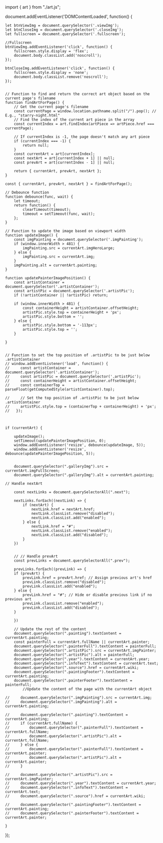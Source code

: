 import { art } from "./art.js";

document.addEventListener('DOMContentLoaded', function() {

    let btnViewImg = document.querySelector('.viewImg');
    let btnCloseImg = document.querySelector('.closeImg');
    let fullscreen = document.querySelector('.fullscreen');

    //Fullscreen
    btnViewImg.addEventListener('click', function() {
        fullscreen.style.display = 'flex';
        document.body.classList.add('noscroll');
    });

    btnCloseImg.addEventListener('click', function() {
        fullscreen.style.display = 'none';
        document.body.classList.remove('noscroll');
    });


    // Function to find and return the correct art object based on the current page's filename
    function findArtForPage() {
        // Get the current page's filename
        const currentPage = window.location.pathname.split("/").pop(); // E.g., "starry-night.html"
        // Find the index of the current art piece in the array
        const currentIndex = art.findIndex(artPiece => artPiece.href === currentPage);

        // If currentIndex is -1, the page doesn't match any art piece
        if (currentIndex === -1) {
            return null;
        }
        const currentArt = art[currentIndex];
        const nextArt = art[currentIndex + 1] || null;
        const prevArt = art[currentIndex - 1] || null;

        return { currentArt, prevArt, nextArt };
    }

    const { currentArt, prevArt, nextArt } = findArtForPage();

    // Debounce function
    function debounce(func, wait) {
        let timeout;
        return function() {
            clearTimeout(timeout);
            timeout = setTimeout(func, wait);
        };
    }

    // Function to update the image based on viewport width
    function updateImage() {
        const imgPainting = document.querySelector('.imgPainting');
        if (window.innerWidth > 481) {
            imgPainting.src = currentArt.imgHeroLarge;
        } else {
            imgPainting.src = currentArt.img;
        }
        imgPainting.alt = currentArt.painting;
    }

    function updatePainterImagePosition() {
        const artistContainer = document.querySelector('.artistContainer');
        const artistPic = document.querySelector('.artistPic');
        if (!artistContainer || !artistPic) return;

        if (window.innerWidth > 481) {
            const containerHeight = artistContainer.offsetHeight;
            artistPic.style.top = containerHeight + 'px';
            artistPic.style.bottom = '';
        } else {
            artistPic.style.bottom = '-113px';
            artistPic.style.top = '';
        }

    }


    // Function to set the top position of .artistPic to be just below .artistContainer
    // window.addEventListener('load', function() {
    //     const artistContainer = document.querySelector('.artistContainer');
    //     const artistPic = document.querySelector('.artistPic');
    //     const containerHeight = artistContainer.offsetHeight;
    //     const containerTop = parseFloat(getComputedStyle(artistContainer).top);

    //     // Set the top position of .artistPic to be just below .artistContainer
    //     artistPic.style.top = (containerTop + containerHeight) + 'px';
    //   });



    if (currentArt) {

        updateImage();
        setTimeout(updatePainterImagePosition, 0);
        window.addEventListener('resize', debounce(updateImage, 5));
        window.addEventListener('resize', debounce(updatePainterImagePosition, 5));


        document.querySelector(".galleryImg").src = currentArt.imgFullScreen;
        document.querySelector(".galleryImg").alt = currentArt.painting;

    // Handle nextArt

        const nextLinks = document.querySelectorAll(".next");

        nextLinks.forEach((nextLink) => {
            if (nextArt) {
                nextLink.href = nextArt.href;
                nextLink.classList.remove("disabled");
                nextLink.classList.add("enabled");
            } else {
                nextLink.href = "#";
                nextLink.classList.remove("enabled");
                nextLink.classList.add("disabled");
            }
        })


        // // Handle prevArt
        const prevLinks = document.querySelectorAll(".prev");

        prevLinks.forEach((prevLink) => {
        if (prevArt) {
            prevLink.href = prevArt.href; // Assign previous art's href
            prevLink.classList.remove("disabled");
            prevLink.classList.add("enabled");
        } else {
            prevLink.href = "#"; // Hide or disable previous link if no previous art
            prevLink.classList.remove("enabled");
            prevLink.classList.add("disabled");
        }

        })

        // Update the rest of the content
        document.querySelector(".painting").textContent = currentArt.painting;
        const painterFull = currentArt.fullName || currentArt.painter;
        document.querySelector(".painterFull").textContent = painterFull;
        document.querySelector(".artistPic").src = currentArt.imgPainter;
        document.querySelector(".artistPic").alt = painterFull;
        document.querySelector(".year").textContent = currentArt.year;
        document.querySelector(".infoText").textContent = currentArt.text;
        document.querySelector(".source").href = currentArt.wiki;
        document.querySelector(".paintingFooter").textContent = currentArt.painting;
        document.querySelector(".painterFooter").textContent = painterFull;
            //Update the content of the page with the currentArt object

    //     document.querySelector(".imgPainting").src = currentArt.img;
    //     document.querySelector(".imgPainting").alt = currentArt.painting;

    //     document.querySelector(".painting").textContent = currentArt.painting;
    //     if (currentArt.fullName) {
    //         document.querySelector(".painterFull").textContent = currentArt.fullName;
    //         document.querySelector(".artistPic").alt = currentArt.fullName;
    //     } else {
    //         document.querySelector(".painterFull").textContent = currentArt.painter;
    //         document.querySelector(".artistPic").alt = currentArt.painter;
    //     }

    //     document.querySelector(".artistPic").src = currentArt.imgPainter;
    //     document.querySelector(".year").textContent = currentArt.year;
    //     document.querySelector(".infoText").textContent = currentArt.text;
    //     document.querySelector(".source").href = currentArt.wiki;

    //     document.querySelector(".paintingFooter").textContent = currentArt.painting;
    //     document.querySelector(".painterFooter").textContent = currentArt.painter;

    }

});

